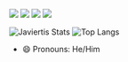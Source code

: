 [![](https://img.shields.io/badge/-@Javiertis-%23181717?style=flat-square&logo=github)](https://github.com/Javiertis)
[![](https://img.shields.io/badge/-Javier%20Tejedor-blue?style=flat-square&logo=Linkedin&logoColor=white&link=https://www.linkedin.com/in/Javier-Tejedor/)](https://www.linkedin.com/in/Javier-Tejedor/)
[![](https://img.shields.io/website?color=0ab9e6&style=flat-square&up_message=PORTFOLIO&url=https://portfolio.javiertejedor.xyz)](https://portfolio.javiertejedor.xyz)
[![](https://img.shields.io/badge/e--mail-contacto%40javiertejedor.xyz-blueviolet)](mailto:contacto@javiertejedor.xyz)

![Javiertis Stats](https://javiertis-readme.vercel.app/api?username=Javiertis&show_icons=true&theme=darcula&count_private=true) ![Top Langs](https://javiertis-readme.vercel.app/api/top-langs/?username=Javiertis&layout=compact&theme=darcula&count_private=true&exclude_repo=dotfiles,javiertis-readme-stats)

- 😄 Pronouns: He/Him
